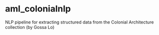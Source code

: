 # aml_colonialnlp
NLP pipeline for extracting structured data from the Colonial Architecture collection (by Gossa Lo)
